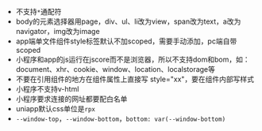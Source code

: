 - 不支持`*`通配符
- body的元素选择器用page，div、ul、li改为view，span改为text，a改为navigator，img改为image
- app端单文件组件style标签默认不加scoped，需要手动添加，pc端自带scoped
- 小程序和app的js运行在jscore而不是浏览器，所以不支持dom和bom，如：document、xhr、cookie、window、location、localstorage等
- 不要在引用组件的地方在组件属性上直接写 style="xx"，要在组件内部写样式
- 小程序不支持v-html
- 小程序要求连接的网址都要配白名单
- uniapp默认css单位是`rpx`
- `--window-top`，`--window-bottom`，```bottom: var(--window-bottom)```